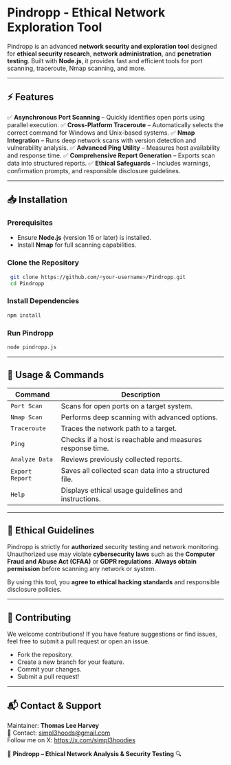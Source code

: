 # **Pindropp - Ethical Network Exploration Tool**

Pindropp is an advanced **network security and exploration tool** designed for **ethical security research**, **network administration**, and **penetration testing**. Built with **Node.js**, it provides fast and efficient tools for port scanning, traceroute, Nmap scanning, and more.

---

## **⚡ Features**

✅ **Asynchronous Port Scanning** – Quickly identifies open ports using parallel execution.
✅ **Cross-Platform Traceroute** – Automatically selects the correct command for Windows and Unix-based systems.
✅ **Nmap Integration** – Runs deep network scans with version detection and vulnerability analysis.
✅ **Advanced Ping Utility** – Measures host availability and response time.
✅ **Comprehensive Report Generation** – Exports scan data into structured reports.
✅ **Ethical Safeguards** – Includes warnings, confirmation prompts, and responsible disclosure guidelines.

---

## **📥 Installation**

### **Prerequisites**
- Ensure **Node.js** (version 16 or later) is installed.
- Install **Nmap** for full scanning capabilities.

### **Clone the Repository**
```bash
 git clone https://github.com/<your-username>/Pindropp.git
 cd Pindropp
```

### **Install Dependencies**
```bash
npm install
```

### **Run Pindropp**
```bash
node pindropp.js
```

---

## **📌 Usage & Commands**

| **Command** | **Description** |
|------------|---------------|
| `Port Scan` | Scans for open ports on a target system. |
| `Nmap Scan` | Performs deep scanning with advanced options. |
| `Traceroute` | Traces the network path to a target. |
| `Ping` | Checks if a host is reachable and measures response time. |
| `Analyze Data` | Reviews previously collected reports. |
| `Export Report` | Saves all collected scan data into a structured file. |
| `Help` | Displays ethical usage guidelines and instructions. |

---

## **🔐 Ethical Guidelines**

Pindropp is strictly for **authorized** security testing and network monitoring. Unauthorized use may violate **cybersecurity laws** such as the **Computer Fraud and Abuse Act (CFAA)** or **GDPR regulations**. **Always obtain permission** before scanning any network or system.

By using this tool, you **agree to ethical hacking standards** and responsible disclosure policies.

---

## **🤝 Contributing**

We welcome contributions! If you have feature suggestions or find issues, feel free to submit a pull request or open an issue.

- Fork the repository.
- Create a new branch for your feature.
- Commit your changes.
- Submit a pull request!

---

## **📬 Contact & Support**

Maintainer: **Thomas Lee Harvey**  
📩 Contact: simpl3hoods@gmail.com  
Follow me on X: https://x.com/simpl3hoodies 


🚀 **Pindropp – Ethical Network Analysis & Security Testing** 🔍



